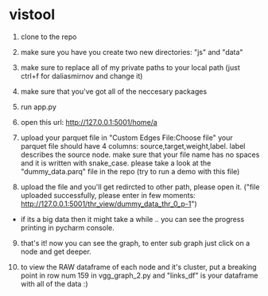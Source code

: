 # vistool

1. clone to the repo
2. make sure you have you create two new directories: "js" and "data"
3. make sure to replace all of my private paths to your local path (just ctrl+f for daliasmirnov and change it)
4. make sure that you've got all of the neccesary packages

5. run app.py
6. open this url: http://127.0.0.1:5001/home/a
7. upload your parquet file in "Custom Edges File:Choose file"
   your parquet file should have 4 columns: source,target,weight,label. label describes the source node.
   make sure that your file name has no spaces and it is written with snake_case. 
   please take a look at the "dummy_data.parq" file in the repo (try to run a demo with this file)
8. upload the file and you'll get redircted to other path, please open it.
  ("file uploaded successfully, please enter in few moments: http://127.0.0.1:5001/thr_view/dummy_data_thr_0_p-1")
  * if its a big data then it might take a while .. you can see the progress printing in pycharm console.
9. that's it! now you can see the graph, to enter sub graph just click on a node and get deeper.

10. to view the RAW dataframe of each node and it's cluster, put a breaking point in row num 159 in vgg_graph_2.py and "links_df" is your dataframe with all of the data :)
